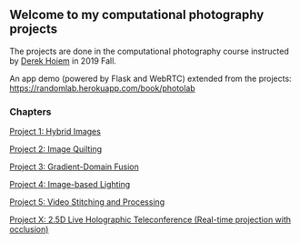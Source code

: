 ## Welcome to my computational photography projects

The projects are done in the computational photography course instructed by [Derek Hoiem](http://dhoiem.cs.illinois.edu/) in 2019 Fall. 

An app demo (powered by Flask and WebRTC) extended from the projects: https://randomlab.herokuapp.com/book/photolab

### Chapters

[Project 1: Hybrid Images](https://skyrandomlab.github.io/photolab.github.io/proj1/index.html)

[Project 2: Image Quilting](https://skyrandomlab.github.io/photolab.github.io/proj2/index.html)

[Project 3: Gradient-Domain Fusion](https://skyrandomlab.github.io/photolab.github.io/proj3/index.html)

[Project 4: Image-based Lighting](https://skyrandomlab.github.io/photolab.github.io/proj4/index.html)

[Project 5: Video Stitching and Processing](https://skyrandomlab.github.io/photolab.github.io/proj5/index.html)

[Project X: 2.5D Live Holographic Teleconference (Real-time projection with occlusion)](https://skyrandomlab.github.io/photolab.github.io/final/index.html)

